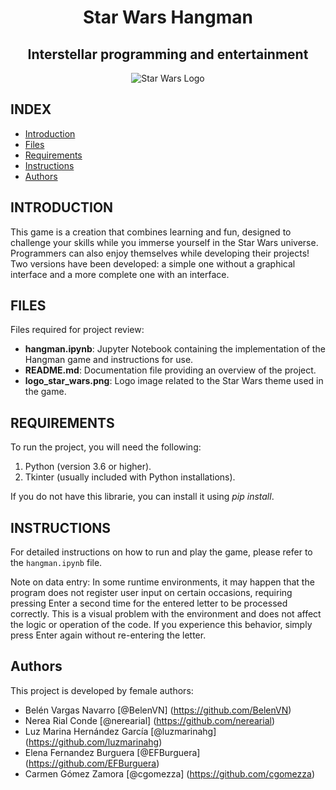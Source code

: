 <h1 align="center" id="title"> Star Wars Hangman </h1>
<h2 align="center" id="title"> Interstellar programming and entertainment </h2>



<p align="center">
  <img src="logo_star_wars.png" alt="Star Wars Logo">
</p>

## INDEX

- [Introduction](#Introduction)
- [Files](#Files)
- [Requirements](#Requirements)
- [Instructions](#Instructions)
- [Authors](#author)

## INTRODUCTION

This game is a creation that combines learning and fun, designed to challenge your skills while you immerse yourself in the Star Wars universe. Programmers can also enjoy themselves while developing their projects! <br>
Two versions have been developed: a simple one without a graphical interface and a more complete one with an interface.

## FILES

Files required for project review:
- **hangman.ipynb**: Jupyter Notebook containing the implementation of the Hangman game and instructions for use.
- **README.md**: Documentation file providing an overview of the project.
- **logo_star_wars.png**: Logo image related to the Star Wars theme used in the game.

## REQUIREMENTS

To run the project, you will need the following:

1. Python (version 3.6 or higher).
2. Tkinter (usually included with Python installations).

If you do not have this librarie, you can install it using *pip install*.


## INSTRUCTIONS

For detailed instructions on how to run and play the game, please refer to the `hangman.ipynb` file.

Note on data entry:
In some runtime environments, it may happen that the program does not register user input on certain occasions, requiring pressing Enter a second time for the entered letter to be processed correctly.
This is a visual problem with the environment and does not affect the logic or operation of the code. If you experience this behavior, simply press Enter again without re-entering the letter.


## Authors
This project is developed by female authors:

- Belén Vargas Navarro
[@BelenVN] (https://github.com/BelenVN)
- Nerea Rial Conde
[@nerearial] (https://github.com/nerearial)
- Luz Marina Hernández García
[@luzmarinahg] (https://github.com/luzmarinahg)
- Elena Fernandez Burguera
[@EFBurguera] (https://github.com/EFBurguera)
- Carmen Gómez Zamora
[@cgomezza] (https://github.com/cgomezza)







